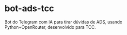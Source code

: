 # bot-ads-tcc
Bot do Telegram com IA para tirar dúvidas de ADS, usando Python+OpenRouter, desenvolvido para TCC.
